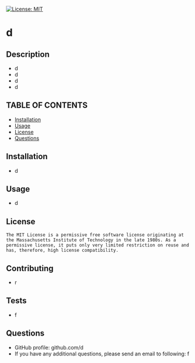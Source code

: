 
  [![License: MIT](https://img.shields.io/badge/License-MIT-yellow.svg)](https://opensource.org/licenses/MIT)

  # d

  ## Description
  - d
  - d
  - d
  - d

  ## TABLE OF CONTENTS 
  - [Installation](#installation)
  - [Usage](#usage)
  - [License](#license)
  - [Questions](#questions)

  ## Installation
  - d

  ## Usage
  - d

  ## License
    The MIT License is a permissive free software license originating at the Massachusetts Institute of Technology in the late 1980s. As a permissive license, it puts only very limited restriction on reuse and has, therefore, high license compatibility.

  ## Contributing
  - r

  ## Tests
  - f

  ## Questions
  - GitHub profile: github.com/d
  - If you have any additional questions, please send an email to following: f
